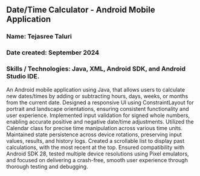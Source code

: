 ## Date/Time Calculator - Android Mobile Application

### Name: Tejasree Taluri
### Date created: September 2024
### Skills / Technologies: Java, XML, Android SDK, and Android Studio IDE.

An Android mobile application using Java, that allows users to calculate new dates/times by adding or subtracting hours, days, weeks, or months from the current date.
Designed a responsive UI using ConstraintLayout for portrait and landscape orientations, ensuring consistent functionality and user experience. 
Implemented input validation for signed whole numbers, enabling accurate positive and negative date/time adjustments. Utilized the Calendar class for precise time manipulation across various time units. 
Maintained state persistence across device rotations, preserving input values, results, and history logs. 
Created a scrollable list to display past calculations, with the most recent at the top. Ensured compatibility with Android SDK 28, tested multiple device resolutions using Pixel emulators, and focused on delivering a crash-free, smooth user experience through thorough testing and debugging. 
